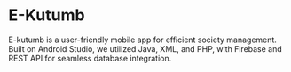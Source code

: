 # E-Kutumb
 E-kutumb is a user-friendly mobile app for efficient society management. Built on Android Studio, we utilized Java,  XML, and PHP, with Firebase and REST API for seamless database integration. 
